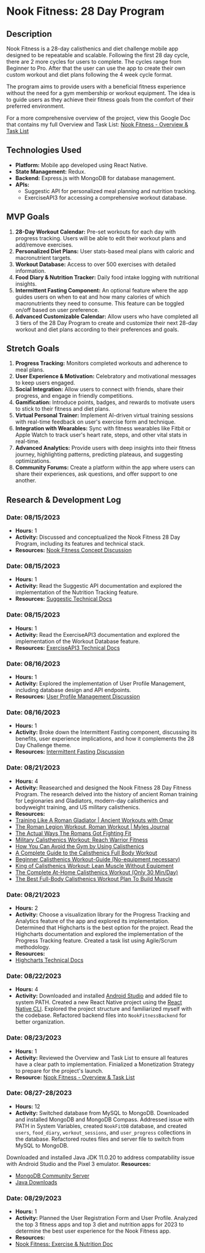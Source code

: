 # Nook Fitness: 28 Day Program

## Description

Nook Fitness is a 28-day calisthenics and diet challenge mobile app designed to be repeatable and scalable. Following the first 28 day cycle, there are 2 more cycles for users to complete. The cycles range from Beginner to Pro. After that the user can use the app to create their own custom workout and diet plans following the 4 week cycle format.

The program aims to provide users with a beneficial fitness experience without the need for a gym membership or workout equipment. The idea is to guide users as they achieve their fitness goals from the comfort of their preferred environment.

For a more comprehensive overview of the project, view this Google Doc that contains my full Overview and Task List:
[Nook Fitness - Overview & Task List](https://docs.google.com/document/d/1Bd4uZPJtuBchkrqtRt7HykZQKXfil8IJJttziWIDpDQ/edit?usp=sharing)

## Technologies Used

- **Platform:** Mobile app developed using React Native.
- **State Management:** Redux.
- **Backend:** Express.js with MongoDB for database management.
- **APIs:** 
  - Suggestic API for personalized meal planning and nutrition tracking.
  - ExerciseAPI3 for accessing a comprehensive workout database.

## MVP Goals

1. **28-Day Workout Calendar:** Pre-set workouts for each day with progress tracking. Users will be able to edit their workout plans and add/remove exercises.
2. **Personalized Diet Plans:** User stats-based meal plans with caloric and macronutrient targets.
3. **Workout Database:** Access to over 500 exercises with detailed information.
4. **Food Diary & Nutrition Tracker:** Daily food intake logging with nutritional insights.
5. **Intermittent Fasting Component:** An optional feature where the app guides users on when to eat and how many calories of which macronutrients they need to consume. This feature can be toggled on/off based on user preference.
6. **Advanced Customizable Calendar:** Allow users who have completed all 3 tiers of the 28 Day Program to create and customize their next 28-day workout and diet plans according to their preferences and goals.

## Stretch Goals

1. **Progress Tracking:** Monitors completed workouts and adherence to meal plans.
2. **User Experience & Motivation:** Celebratory and motivational messages to keep users engaged.
3. **Social Integration:** Allow users to connect with friends, share their progress, and engage in friendly competitions.
4. **Gamification:** Introduce points, badges, and rewards to motivate users to stick to their fitness and diet plans.
5. **Virtual Personal Trainer:** Implement AI-driven virtual training sessions with real-time feedback on user's exercise form and technique.
6. **Integration with Wearables:** Sync with fitness wearables like Fitbit or Apple Watch to track user's heart rate, steps, and other vital stats in real-time.
7. **Advanced Analytics:** Provide users with deep insights into their fitness journey, highlighting patterns, predicting plateaus, and suggesting optimizations.
8. **Community Forums:** Create a platform within the app where users can share their experiences, ask questions, and offer support to one another.

## Research & Development Log

### Date: 08/15/2023
- **Hours:** 1
- **Activity:** Discussed and conceptualized the Nook Fitness 28 Day Program, including its features and technical stack.
- **Resources:** [Nook Fitness Concept Discussion](https://www.openai.com/)

### Date: 08/15/2023
- **Hours:** 1
- **Activity:** Read the Suggestic API documentation and explored the implementation of the Nutrition Tracking feature.
- **Resources:** [Suggestic Technical Docs](https://docs.suggestic.com/graphql/start-here/getting-started)

### Date: 08/15/2023
- **Hours:** 1
- **Activity:** Read the ExerciseAPI3 documentation and explored the implementation of the Workout Database feature.
- **Resources:** [ExerciseAPI3 Technical Docs](https://rapidapi.com/mortimerbrian135/api/exerciseapi3)

### Date: 08/16/2023
- **Hours:** 1
- **Activity:** Explored the implementation of User Profile Management, including database design and API endpoints.
- **Resources:** [User Profile Management Discussion](https://www.openai.com/)

### Date: 08/16/2023
- **Hours:** 1
- **Activity:** Broke down the Intermittent Fasting component, discussing its benefits, user experience implications, and how it complements the 28 Day Challenge theme.
- **Resources:** [Intermittent Fasting Discussion](https://www.openai.com/)

### Date: 08/21/2023
- **Hours:** 4
- **Activity:** Reasearched and designed the Nook Fitness 28 Day Fitness Program. The research delved into the history of ancient Roman training for Legionaries and Gladiators, modern-day calisthenics and bodyweight training, and US military calisthenics.
- **Resources:**
- [Training Like A Roman Gladiator | Ancient Workouts with Omar](https://www.youtube.com/watch?v=VHBTMm94yeM)
- [The Roman Legion Workout, Roman Workout | Myles Journal](https://mylesapparel.com/blogs/journal/the-roman-legion-workout)
- [The Actual Ways The Romans Got Fighting Fit](https://www.ranker.com/list/roman-workout-secrets/michael-muir)
- [Military Calisthenics Workout: Reach Warrior Fitness](https://calisthenicsworldwide.com/training-programmes/military-calisthenics/)
- [How You Can Avoid the Gym by Using Calisthenics](https://www.military.com/military-fitness/workouts/avoid-gym-by-using-calisthenics)
- [A Complete Guide to the Calisthenics Full Body Workout](https://thefitnessphantom.com/wp-content/uploads/2021/05/A-Complete-Guide-to-the-Calisthenics-Full-Body-Workout.pdf)
- [Beginner Calisthenics Workout-Guide (No-equipment necessary)](https://www.bodyweightmuscle.com/beginner-calisthenics-workout-guide-no-equipment-necessary/)
- [King of Calisthenics Workout: Lean Muscle Without Equipment](https://www.muscleandstrength.com/workouts/king-calisthenics-workout-lean-muscle)
- [The Complete At-Home Calisthenics Workout (Only 30 Min/Day)](https://whitecoattrainer.com/blog/calisthenics-workout)
- [The Best Full-Body Calisthenics Workout Plan To Build Muscle](https://builtwithscience.com/workouts/best-calisthenics-workout-plan/)

### Date: 08/21/2023
- **Hours:** 2
- **Activity:** Choose a visualization library for the Progress Tracking and Analytics feature of the app and explored its implementation. Determined that Highcharts is the best option for the project. Read the Highcharts documentation and explored the implementation of the Progress Tracking feature. Created a task list using Agile/Scrum methodology.
- **Resources:**
- [Highcharts Technical Docs](https://www.highcharts.com/docs/index)

### Date: 08/22/2023
- **Hours:** 4
- **Activity:** Downloaded and installed [Android Studio](https://developer.android.com/studio) and added file to system PATH. Created a new React Native project using the [React Native CLI](https://reactnative.dev/docs/environment-setup). Explored the project structure and familiarized myself with the codebase. Refactored backend files into `NookFitnessBackend` for better organization.

### Date: 08/23/2023
- **Hours:** 1
- **Activity:** Reviewed the Overview and Task List to ensure all features have a clear path to implementation. Finialized a Monetization Strategy to prepare for the project's launch.
- **Resource:** [Nook Fitness - Overview & Task List](https://docs.google.com/document/d/1Bd4uZPJtuBchkrqtRt7HykZQKXfil8IJJttziWIDpDQ/edit?usp=sharing)

### Date: 08/27-28/2023
- **Hours:** 12
- **Activity:** Switched database from MySQL to MongoDB. Downloaded and installed MongoDB and MongoDB Compass. Addressed issue with PATH in System Variables, created `NookFitDB` database, and created `users`, `food_diary`, `workout_sessions`, and `user_progress` collections in the database. Refactored routes files and server file to switch from MySQL to MongoDB.

Downloaded and installed Java JDK 11.0.20 to address compatability issue with Android Studio and the Pixel 3 emulator.
**Resources:**
- [MongoDB Community Server](https://www.mongodb.com/try/download/community)
- [Java Downloads](https://www.oracle.com/java/technologies/downloads/#java11)

### Date: 08/29/2023
- **Hours:** 1
- **Activity:** Planned the User Registration Form and User Profile. Analyzed the top 3 fitness apps and top 3 diet and nutrition apps for 2023 to determine the best user experience for the Nook Fitness app.
- **Resources:**
- [Nook Fitness: Exercise & Nutrition Doc](https://docs.google.com/document/d/16Z3n3iQjZlTL251MXUGQGJWHod5xHMn-ZajpGxGE6is/edit?usp=sharing)